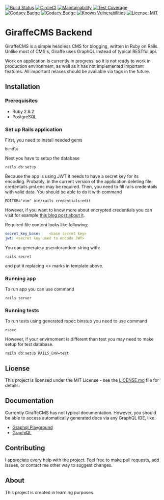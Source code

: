 [![Build Status](https://travis-ci.com/kuskoman/GiraffeCMS-backend.svg?branch=master)](https://travis-ci.com/kuskoman/GiraffeCMS-backend)
[![CircleCI](https://circleci.com/gh/kuskoman/GiraffeCMS-backend.svg?style=shield)](https://circleci.com/gh/kuskoman/GiraffeCMS-backend)
[![Maintainability](https://api.codeclimate.com/v1/badges/5365516c3e5989b2d969/maintainability)](https://codeclimate.com/github/kuskoman/GiraffeCMS-backend/maintainability)
[![Test Coverage](https://api.codeclimate.com/v1/badges/5365516c3e5989b2d969/test_coverage)](https://codeclimate.com/github/kuskoman/GiraffeCMS-backend/test_coverage)
[![Codacy Badge](https://api.codacy.com/project/badge/Grade/ff48f170b1c246c1baa162cb33d3937d)](https://www.codacy.com/app/kuskoman/GiraffeCMS-backend-rails?utm_source=github.com&amp;utm_medium=referral&amp;utm_content=kuskoman/GiraffeCMS-backend&amp;utm_campaign=Badge_Grade)
[![Codacy Badge](https://api.codacy.com/project/badge/Coverage/ff48f170b1c246c1baa162cb33d3937d)](https://www.codacy.com/app/kuskoman/GiraffeCMS-backend-rails?utm_source=github.com&utm_medium=referral&utm_content=kuskoman/GiraffeCMS-backend&utm_campaign=Badge_Coverage)
[![Known Vulnerabilities](https://snyk.io/test/github/kuskoman/GiraffeCMS-backend/badge.svg)](https://snyk.io/test/github/kuskoman/GiraffeCMS-backend)
[![License: MIT](https://img.shields.io/badge/License-MIT-yellow.svg)](https://opensource.org/licenses/MIT)

# GiraffeCMS Backend
GiraffeCMS is a simple headless CMS for blogging, written in Ruby on Rails. Unlike most of CMS's, Giraffe uses GraphQL instead of typical RESTful api.

Work on application is currently in progress, so it is not ready to work in production environment, as well as it has not implemented important features. All important relases should be available via tags in the future.

## Installation
### Prerequisites
*  Ruby 2.6.2
*  PostgreSQL

### Set up Rails application
First, you need to install needed gems
~~~~shell
bundle
~~~~
Next you have to setup the database
~~~~shell
rails db:setup
~~~~
Because the app is using JWT it needs to have a secret key for its encoding. Probably, in the current version of the application deleting file credentails.yml.enc may be required. Then, you need to fill rails credentails with valid data. You should be able to do it with command
~~~~shell
EDITOR="vim" bin/rails credentials:edit
~~~~
However, if you want to know more about encrypted credentials you can visit for example [this blog post about it](https://www.engineyard.com/blog/rails-encrypted-credentials-on-rails-5.2).

Required file content looks like following:
~~~~yml
secret_key_base: 	<base secret key>
jwt: <secret key used to encode JWT>
~~~~
You can generate a pseudorandom string with:
~~~~shell
rails secret
~~~~
and put it replacing <> marks in template above.

### Running app
To run app you can use command
~~~~shell
rails server
~~~~

### Running tests
To run tests using generated rspec binstub you need to use command
~~~~shell
rspec
~~~~
However, if your envirnoment is different than test you may need to make setup for test database.
~~~~shell
rails db:setup RAILS_ENV=test
~~~~

## License
This project is licensed under the MIT License - see the [LICENSE.md](LICENSE.md) file for details.

## Documentation
Currently GiraffeCMS has not typical documentation. However, you should be able to access automatically generated docs via any GraphQL IDE, like:
*  [Graphql Playground](https://github.com/prisma/graphql-playground)
*  [GraphiQL](https://github.com/graphql/graphiql)

## Contributing
I appreciate every help with the project. Feel free to make pull requests, add issues, or contact me other way to suggest changes.

## About

This project is created in learning purposes.